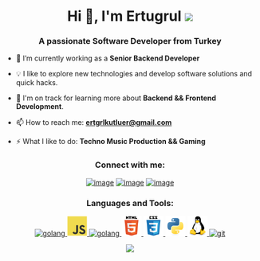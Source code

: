 <h1 align="center">Hi 👋, I'm Ertugrul <img height="40" src="https://emoji.gg/assets/emoji/7333-parrotdance.gif"></h1>
<h3 align="center">A passionate Software Developer from Turkey</h3>

- 🔭 I’m currently working as a **Senior Backend Developer**

- 💡  I like to explore new technologies and develop software solutions and quick hacks.

- 👯 I'm on track for learning more about **Backend && Frontend Development**.

- 📫 How to reach me: **ertgrlkutluer@gmail.com**

- ⚡ What I like to do: **Techno Music Production && Gaming**

<h3 align="center">Connect with me:</h3>
<div align="center">

[![image](https://img.shields.io/badge/LinkedIn-0077B5?style=for-the-badge&logo=linkedin&logoColor=white)](https://www.linkedin.com/in/kutluertugrul/)
[![image](https://img.shields.io/badge/Instagram-E4405F?style=for-the-badge&logo=instagram&logoColor=white)](https://www.instagram.com/kutluertugrul/)
[![image](https://img.shields.io/badge/Gmail-D14836?style=for-the-badge&logo=gmail&logoColor=white)](mailto:ertgrlkutluer@gmail.com)
  
</div>

<h3 align="center">Languages and Tools:</h3>

<p align="center"> 
  <a href="https://nodejs.org/en/" target="_blank"> 
    <img src="https://user-images.githubusercontent.com/29006066/160305706-24a3227c-d335-4fce-9565-1f84a4247a01.png" alt="golang" width="40" height="40"/> 
  </a>
  <a href="https://developer.mozilla.org/en-US/docs/Web/JavaScript" target="_blank"> 
    <img src="https://raw.githubusercontent.com/devicons/devicon/master/icons/javascript/javascript-original.svg" alt="javascript" width="40" height="40"/> 
  </a>
  <a href="https://go.dev/" target="_blank"> 
    <img src="https://user-images.githubusercontent.com/29006066/160305479-99eb26e0-11f0-4607-b516-c1b777903186.svg" alt="golang" width="40" height="40"/> 
  </a>
   <a href="https://www.w3.org/html/" target="_blank"> 
    <img src="https://raw.githubusercontent.com/devicons/devicon/master/icons/html5/html5-original-wordmark.svg" alt="html5" width="40" height="40"/> 
  <a href="https://www.w3schools.com/css/" target="_blank"> 
    <img src="https://raw.githubusercontent.com/devicons/devicon/master/icons/css3/css3-original-wordmark.svg" alt="css3" width="40" height="40"/> 
  </a> 
  <a href="https://www.python.org" target="_blank"> 
    <img src="https://raw.githubusercontent.com/devicons/devicon/master/icons/python/python-original.svg" alt="python" width="40" height="40"/> 
  </a>  
  <a href="https://www.linux.org/" target="_blank"> 
    <img src="https://raw.githubusercontent.com/devicons/devicon/master/icons/linux/linux-original.svg" alt="linux" width="40" height="40"/> 
  </a> 
  <a href="https://git-scm.com/" target="_blank"> 
    <img src="https://www.vectorlogo.zone/logos/git-scm/git-scm-icon.svg" alt="git" width="40" height="40"/> 
  </a>
</p>

<p align= "center">
  <img height= "150" src="https://github-readme-stats.vercel.app/api?username=ertugrul-k&theme=react&show_icons=true&include_all_commits=true&count_private=true" />
</p>
